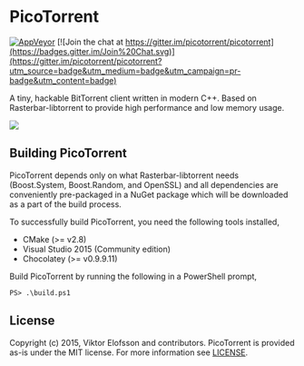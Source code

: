 # PicoTorrent

[![AppVeyor](https://ci.appveyor.com/api/projects/status/github/picotorrent/picotorrent?svg=true)](https://ci.appveyor.com/project/picotorrent/picotorrent)
[![Join the chat at https://gitter.im/picotorrent/picotorrent](https://badges.gitter.im/Join%20Chat.svg)](https://gitter.im/picotorrent/picotorrent?utm_source=badge&utm_medium=badge&utm_campaign=pr-badge&utm_content=badge)

A tiny, hackable BitTorrent client written in modern C++. Based on
Rasterbar-libtorrent to provide high performance and low memory usage.

![](https://cdn.rawgit.com/picotorrent/picotorrent.github.io/master/img/screenshots/picotorrent1.png)

## Building PicoTorrent

PicoTorrent depends only on what Rasterbar-libtorrent needs (Boost.System,
Boost.Random, and OpenSSL) and all dependencies are conveniently pre-packaged
in a NuGet package which will be downloaded as a part of the build process.

To successfully build PicoTorrent, you need the following tools installed,

- CMake (>= v2.8)
- Visual Studio 2015 (Community edition)
- Chocolatey (>= v0.9.9.11)

Build PicoTorrent by running the following in a PowerShell prompt,

```
PS> .\build.ps1
```

## License

Copyright (c) 2015, Viktor Elofsson and contributors. PicoTorrent is provided
as-is under the MIT license. For more information see [LICENSE](LICENSE).
